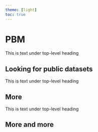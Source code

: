 ```yaml
---
theme: [light]
toc: true
---
```


# PBM 


This is text under top-level heading

## Looking for public datasets


This is text under top-level heading


## More

This is text under top-level heading

## More and more

